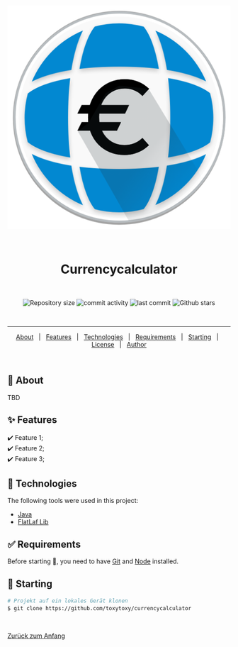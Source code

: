 <div align="center" id="top"> 
  <img src="src\resources\app_icon\app_icon.png" alt="Currencycalculator" />

  &#xa0;

</div>

<h1 align="center">Currencycalculator</h1>
 
 &#xa0;

<p align="center">
  <img alt="Repository size" src="https://img.shields.io/github/repo-size/toxytoxy/currencycalculator?color=56BEB8">
  <img alt="commit activity" src="https://img.shields.io/github/commit-activity/w/toxytoxy/currencycalculator">
  <img alt="last commit" src="https://img.shields.io/github/last-commit/toxytoxy/currencycalculator">
  <img alt="Github stars" src="https://img.shields.io/github/stars/toxytoxy/currencycalculator?color=56BEB8" />
</p>
 
 &#xa0;
<hr>

<p align="center">
  <a href="#dart-about">About</a> &#xa0; | &#xa0; 
  <a href="#sparkles-features">Features</a> &#xa0; | &#xa0;
  <a href="#rocket-technologies">Technologies</a> &#xa0; | &#xa0;
  <a href="#white_check_mark-requirements">Requirements</a> &#xa0; | &#xa0;
  <a href="#checkered_flag-starting">Starting</a> &#xa0; | &#xa0;
  <a href="#memo-license">License</a> &#xa0; | &#xa0;
  <a href="https://github.com/{{YOUR_GITHUB_USERNAME}}" target="_blank">Author</a>
</p>

<br>

## :dart: About ##

TBD

## :sparkles: Features ##

:heavy_check_mark: Feature 1;\
:heavy_check_mark: Feature 2;\
:heavy_check_mark: Feature 3;

## :rocket: Technologies ##

The following tools were used in this project:

- [Java](orcale)
- [FlatLaf Lib](https://github.com/JFormDesigner/FlatLaf)

## :white_check_mark: Requirements ##

Before starting :checkered_flag:, you need to have [Git](https://git-scm.com) and [Node](https://nodejs.org/en/) installed.

## :checkered_flag: Starting ##

```bash
# Projekt auf ein lokales Gerät klonen
$ git clone https://github.com/toxytoxy/currencycalculator
```

&#xa0;

<a href="#top">Zurück zum Anfang</a>
